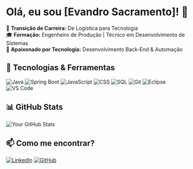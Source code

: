 # Olá, eu sou [Evandro Sacramento]! 👋

🎯 **Transição de Carreira:** De Logística para Tecnologia  
🎓 **Formação:** Engenheiro de Produção | Técnico em Desenvolvimento de Sistemas  
🚀 **Apaixonado por Tecnologia:** Desenvolvimento Back-End & Automação  

## 🚀 Tecnologias & Ferramentas  
![Java](https://img.shields.io/badge/Java-ED8B00?style=for-the-badge&logo=java&logoColor=white)
![Spring Boot](https://img.shields.io/badge/SpringBoot-6DB33F?style=for-the-badge&logo=spring&logoColor=white)
![JavaScript](https://img.shields.io/badge/JavaScript-F7DF1E?style=for-the-badge&logo=javascript&logoColor=black)
![CSS](https://img.shields.io/badge/CSS-1572B6?style=for-the-badge&logo=css3&logoColor=white)
![SQL](https://img.shields.io/badge/SQL-4479A1?style=for-the-badge&logo=MySQL&logoColor=white)
![Git](https://img.shields.io/badge/Git-F05032?style=for-the-badge&logo=git&logoColor=white)
![Eclipse](https://img.shields.io/badge/Eclipse-2C2255?style=for-the-badge&logo=eclipse&logoColor=white)
![VS Code](https://img.shields.io/badge/VSCode-007ACC?style=for-the-badge&logo=visual-studio-code&logoColor=white)

## 📊 GitHub Stats  
![Your GitHub Stats](https://github-readme-stats.vercel.app/api?username=seu-username&show_icons=true&theme=radical)

## 📫 Como me encontrar?  
[![LinkedIn](https://img.shields.io/badge/LinkedIn-0077B5?style=for-the-badge&logo=linkedin&logoColor=white)](https://linkedin.com/in/seu-username)
[![GitHub](https://img.shields.io/badge/GitHub-100000?style=for-the-badge&logo=github&logoColor=white)](https://github.com/evandrossjr)
